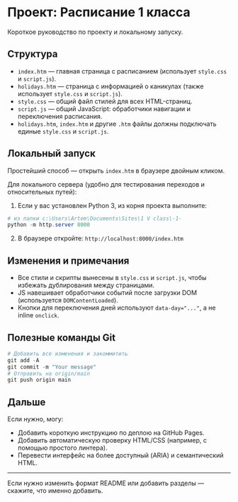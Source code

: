 # Проект: Расписание 1 класса

Короткое руководство по проекту и локальному запуску.

## Структура

- `index.htm` — главная страница с расписанием (использует `style.css` и `script.js`).
- `holidays.htm` — страница с информацией о каникулах (также использует `style.css` и `script.js`).
- `style.css` — общий файл стилей для всех HTML-страниц.
- `script.js` — общий JavaScript: обработчики навигации и переключения расписания.
- `holidays.htm`, `index.htm` и другие `.htm` файлы должны подключать единые `style.css` и `script.js`.

## Локальный запуск

Простейший способ — открыть `index.htm` в браузере двойным кликом.

Для локального сервера (удобно для тестирования переходов и относительных путей):

1) Если у вас установлен Python 3, из корня проекта выполните:

```powershell
# из папки c:\Users\Artem\Documents\Sites\1 V class\-1-
python -m http.server 8000
```

2) В браузере откройте: `http://localhost:8000/index.htm`

## Изменения и примечания

- Все стили и скрипты вынесены в `style.css` и `script.js`, чтобы избежать дублирования между страницами.
- JS навешивает обработчики событий после загрузки DOM (используется `DOMContentLoaded`).
- Кнопки для переключения дней используют `data-day="..."`, а не inline `onclick`.

## Полезные команды Git

```powershell
# Добавить все изменения и закоммитить
git add -A
git commit -m "Your message"
# Отправить на origin/main
git push origin main
```

## Дальше

Если нужно, могу:
- Добавить короткую инструкцию по деплою на GitHub Pages.
- Добавить автоматическую проверку HTML/CSS (например, с помощью простого линтера).
- Перевести интерфейс на более доступный (ARIA) и семантический HTML.

---

Если нужно изменить формат README или добавить разделы — скажите, что именно добавить.
